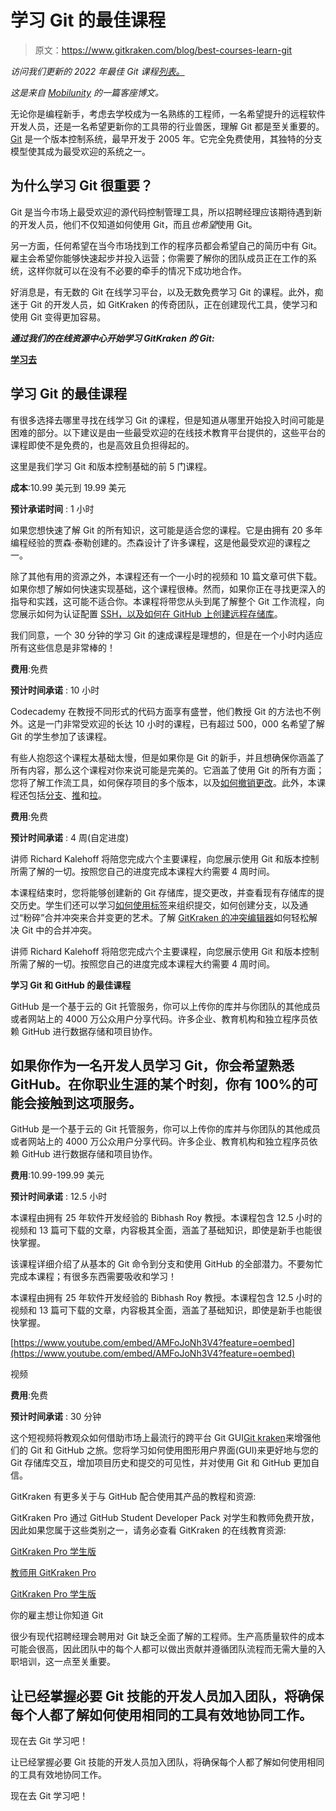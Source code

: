 # 学习 Git 的最佳课程

> 原文：<https://www.gitkraken.com/blog/best-courses-learn-git>

*访问我们更新的 2022 年最佳 Git 课程[列表。](https://www.gitkraken.com/blog/best-git-training)*

*这是来自 [Mobilunity](https://mobilunity.com/) 的一篇客座博文。*

无论你是编程新手，考虑去学校成为一名熟练的工程师，一名希望提升的远程软件开发人员，还是一名希望更新你的工具带的行业兽医，理解 Git 都是至关重要的。 [Git](https://git-scm.com/) 是一个版本控制系统，最早开发于 2005 年。它完全免费使用，其独特的分支模型使其成为最受欢迎的系统之一。

## **为什么学习 Git 很重要？**

Git 是当今市场上最受欢迎的源代码控制管理工具，所以招聘经理应该期待遇到新的开发人员，他们不仅知道如何使用 Git，而且*也希望*使用 Git。

另一方面，任何希望在当今市场找到工作的程序员都会希望自己的简历中有 Git。雇主会希望你能够快速起步并投入运营；你需要了解你的团队成员正在工作的系统，这样你就可以在没有不必要的牵手的情况下成功地合作。

好消息是，有无数的 Git 在线学习平台，以及无数免费学习 Git 的课程。此外，痴迷于 Git 的开发人员，如 GitKraken 的传奇团队，正在创建现代工具，使学习和使用 Git 变得更加容易。

***通过我们的在线资源中心开始学习 GitKraken 的 Git:***

[**学习去**](https://www.gitkraken.com/learn-git)

## **学习 Git 的最佳课程**

有很多选择去哪里寻找在线学习 Git 的课程，但是知道从哪里开始投入时间可能是困难的部分。以下建议是由一些最受欢迎的在线技术教育平台提供的，这些平台的课程即使不是免费的，也是高效且负担得起的。

这里是我们学习 Git 和版本控制基础的前 5 门课程。

**成本**:10.99 美元到 19.99 美元

**预计承诺时间** : 1 小时

如果您想快速了解 Git 的所有知识，这可能是适合您的课程。它是由拥有 20 多年编程经验的贾森·泰勒创建的。杰森设计了许多课程，这是他最受欢迎的课程之一。

除了其他有用的资源之外，本课程还有一个一小时的视频和 10 篇文章可供下载。如果你想了解如何快速实现基础，这个课程很棒。然而，如果你正在寻找更深入的指导和实践，这可能不适合你。本课程将带您从头到尾了解整个 Git 工作流程，向您展示如何为认证配置 [SSH，以及如何在 GitHub 上](/learn/git/tutorials/how-git-ssh-works)[创建远程存储库](/learn/git/git-remote)。

我们同意，一个 30 分钟的学习 Git 的速成课程是理想的，但是在一个小时内适应所有这些信息是非常棒的！

**费用**:免费

**预计时间承诺** : 10 小时

Codecademy 在教授不同形式的代码方面享有盛誉，他们教授 Git 的方法也不例外。这是一门非常受欢迎的长达 10 小时的课程，已有超过 500，000 名希望了解 Git 的学生参加了该课程。

有些人抱怨这个课程太基础太慢，但是如果你是 Git 的新手，并且想确保你涵盖了所有内容，那么这个课程对你来说可能是完美的。它涵盖了使用 Git 的所有方面；您将了解工作流工具，如何保存项目的多个版本，以及[如何撤销更改](https://support.gitkraken.com/working-with-commits/undo-and-redo/)。此外，本课程还包括[分支](https://support.gitkraken.com/start-here/guide/#branching)、[推](https://support.gitkraken.com/working-with-repositories/pushing-and-pulling/#push)和[拉](https://support.gitkraken.com/working-with-repositories/pushing-and-pulling/#pulling)。

**费用**:免费

**预计时间承诺** : 4 周(自定进度)

讲师 Richard Kalehoff 将陪您完成六个主要课程，向您展示使用 Git 和版本控制所需了解的一切。按照您自己的进度完成本课程大约需要 4 周时间。

本课程结束时，您将能够创建新的 Git 存储库，提交更改，并查看现有存储库的提交历史。学生们还可以学习[如何使用标签](https://support.gitkraken.com/working-with-repositories/tags/)来组织提交，如何创建分支，以及通过“粉碎”合并冲突来合并变更的艺术。了解 [GitKraken 的冲突编辑器](/learn/git/tutorials/how-to-resolve-merge-conflict-in-git)如何轻松解决 Git 中的合并冲突。

讲师 Richard Kalehoff 将陪您完成六个主要课程，向您展示使用 Git 和版本控制所需了解的一切。按照您自己的进度完成本课程大约需要 4 周时间。

**学习 Git 和 GitHub 的最佳课程**

GitHub 是一个基于云的 Git 托管服务，你可以上传你的库并与你团队的其他成员或者网站上的 4000 万公众用户分享代码。许多企业、教育机构和独立程序员依赖 GitHub 进行数据存储和项目协作。

## 如果你作为一名开发人员学习 Git，你会希望熟悉 GitHub。在你职业生涯的某个时刻，你有 100%的可能会接触到这项服务。

GitHub 是一个基于云的 Git 托管服务，你可以上传你的库并与你团队的其他成员或者网站上的 4000 万公众用户分享代码。许多企业、教育机构和独立程序员依赖 GitHub 进行数据存储和项目协作。

**费用**:10.99-199.99 美元

**预计时间承诺** : 12.5 小时

本课程由拥有 25 年软件开发经验的 Bibhash Roy 教授。本课程包含 12.5 小时的视频和 13 篇可下载的文章，内容极其全面，涵盖了基础知识，即使是新手也能很快掌握。

该课程详细介绍了从基本的 Git 命令到分支和使用 GitHub 的全部潜力。不要匆忙完成本课程；有很多东西需要吸收和学习！

本课程由拥有 25 年软件开发经验的 Bibhash Roy 教授。本课程包含 12.5 小时的视频和 13 篇可下载的文章，内容极其全面，涵盖了基础知识，即使是新手也能很快掌握。

[https://www.youtube.com/embed/AMFoJoNh3V4?feature=oembed](https://www.youtube.com/embed/AMFoJoNh3V4?feature=oembed)

视频

**费用**:免费

**预计时间承诺** : 30 分钟

这个短视频将教观众如何借助市场上最流行的跨平台 Git GUI[Git kraken](https://www.gitkraken.com/git-client)来增强他们的 Git 和 GitHub 之旅。您将学习如何使用图形用户界面(GUI)来更好地与您的 Git 存储库交互，增加项目历史和提交的可见性，并对使用 Git 和 GitHub 更加自信。

GitKraken 有更多关于与 GitHub 配合使用其产品的教程和资源:

GitKraken Pro 通过 GitHub Student Developer Pack 对学生和教师免费开放，因此如果您属于这些类别之一，请务必查看 GitKraken 的在线教育资源:

[GitKraken Pro 学生版](https://www.gitkraken.com/student-resources)

[教师用 GitKraken Pro](https://www.gitkraken.com/teacher-resources)

[GitKraken Pro 学生版](https://www.gitkraken.com/student-resources)

你的雇主想让你知道 Git

很少有现代招聘经理会聘用对 Git 缺乏全面了解的工程师。生产高质量软件的成本可能会很高，因此团队中的每个人都可以做出贡献并遵循团队流程而无需大量的入职培训，这一点至关重要。

## 让已经掌握必要 Git 技能的开发人员加入团队，将确保每个人都了解如何使用相同的工具有效地协同工作。

现在去 Git 学习吧！

让已经掌握必要 Git 技能的开发人员加入团队，将确保每个人都了解如何使用相同的工具有效地协同工作。

现在去 Git 学习吧！